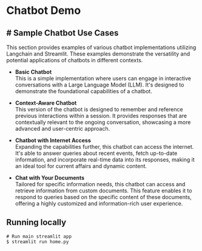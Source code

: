 # Chatbot Demo

## # Sample Chatbot Use Cases

This section provides examples of various chatbot implementations utilizing Langchain and Streamlit. These examples demonstrate the versatility and potential applications of chatbots in different contexts.

- **Basic Chatbot**  
  This is a simple implementation where users can engage in interactive conversations with a Large Language Model (LLM). It's designed to demonstrate the foundational capabilities of a chatbot.

- **Context-Aware Chatbot**  
  This version of the chatbot is designed to remember and reference previous interactions within a session. It provides responses that are contextually relevant to the ongoing conversation, showcasing a more advanced and user-centric approach.

- **Chatbot with Internet Access**  
  Expanding the capabilities further, this chatbot can access the internet. It's able to answer queries about recent events, fetch up-to-date information, and incorporate real-time data into its responses, making it an ideal tool for current affairs and dynamic content.

- **Chat with Your Documents**  
  Tailored for specific information needs, this chatbot can access and retrieve information from custom documents. This feature enables it to respond to queries based on the specific content of these documents, offering a highly customized and information-rich user experience.

## Running locally
```shell
# Run main streamlit app
$ streamlit run home.py
```

